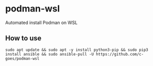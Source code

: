 # podman-wsl

Automated install Podman on WSL

## How to use

```
sudo apt update && sudo apt -y install python3-pip && sudo pip3 install ansible && sudo ansible-pull -U https://github.com/c-goes/podman-wsl
```